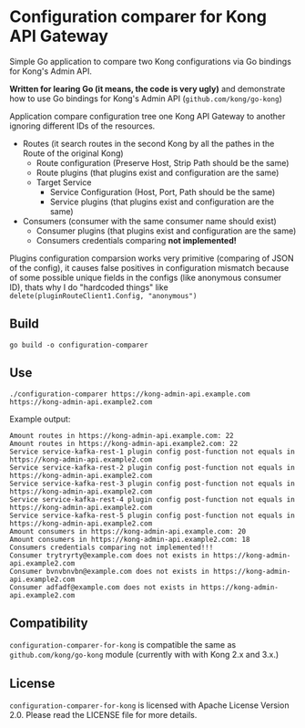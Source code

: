 # Configuration comparer for Kong API Gateway
Simple Go application to compare two Kong configurations via Go bindings for Kong's Admin API.

**Written for learing Go (it means, the code is very ugly)** and demonstrate how to use Go bindings for Kong's Admin API (`github.com/kong/go-kong`)

Application compare configuration tree one Kong API Gateway to another ignoring different IDs of the resources.

- Routes (it search routes in the second Kong by all the pathes in the Route of the original Kong)
    - Route configuration (Preserve Host, Strip Path should be the same)
    - Route plugins (that plugins exist and configuration are the same)
    - Target Service
        - Service Configuration (Host, Port, Path should be the same)
        - Service plugins (that plugins exist and configuration are the same)
- Consumers (consumer with the same consumer name should exist)
    - Consumer plugins (that plugins exist and configuration are the same)
    - Consumers credentials comparing **not implemented!**

Plugins configuration comparsion works very primitive (comparing of JSON of the config), it causes false positives in configuration mismatch because of some possible unique fields in the configs (like anonymous consumer ID), thats why I do "hardcoded things" like `delete(pluginRouteClient1.Config, "anonymous")`

## Build

`go build -o configuration-comparer`

## Use

`./configuration-comparer https://kong-admin-api.example.com   https://kong-admin-api.example2.com`

Example output:
```
Amount routes in https://kong-admin-api.example.com: 22 
Amount routes in https://kong-admin-api.example2.com: 22 
Service service-kafka-rest-1 plugin config post-function not equals in https://kong-admin-api.example2.com
Service service-kafka-rest-2 plugin config post-function not equals in https://kong-admin-api.example2.com
Service service-kafka-rest-3 plugin config post-function not equals in https://kong-admin-api.example2.com
Service service-kafka-rest-4 plugin config post-function not equals in https://kong-admin-api.example2.com
Service service-kafka-rest-5 plugin config post-function not equals in https://kong-admin-api.example2.com
Amount consumers in https://kong-admin-api.example.com: 20 
Amount consumers in https://kong-admin-api.example2.com: 18 
Consumers credentials comparing not implemented!!! 
Consumer trytryrty@example.com does not exists in https://kong-admin-api.example2.com
Consumer bvnvbnvbn@example.com does not exists in https://kong-admin-api.example2.com
Consumer adfadf@example.com does not exists in https://kong-admin-api.example2.com
```

## Compatibility

`configuration-comparer-for-kong` is compatible the same as `github.com/kong/go-kong` module (currently with with Kong 2.x and 3.x.)

## License

`configuration-comparer-for-kong` is licensed with Apache License Version 2.0.
Please read the LICENSE file for more details.
